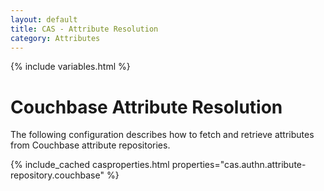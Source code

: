 ```yaml
---
layout: default
title: CAS - Attribute Resolution
category: Attributes
---
```


{% include variables.html %}

# Couchbase Attribute Resolution

The following configuration describes how to fetch and retrieve attributes from Couchbase attribute repositories.

{% include_cached casproperties.html properties="cas.authn.attribute-repository.couchbase" %}

